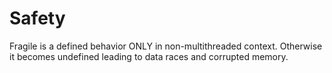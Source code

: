 # Safety

Fragile is a defined behavior ONLY in non-multithreaded context.
Otherwise it becomes undefined leading to data races and corrupted memory.
